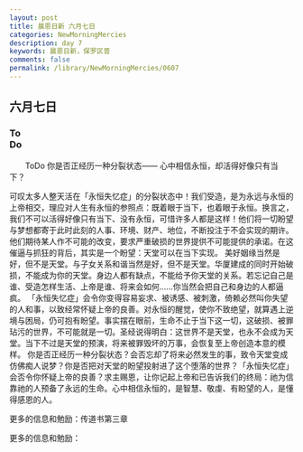 ```yaml
---
layout: post
title: 晨恩日新 六月七日
categories: NewMorningMercies
description: day 7
keywords: 晨恩日新，保罗区普
comments: false
permalink: /library/NewMorningMercies/0607
---
```


## 六月七日

### To <br> Do

&emsp;&emsp;ToDo
你是否正经历一种分裂状态——
心中相信永恒，却活得好像只有当下？
 
可叹太多人整天活在「永恒失忆症」的分裂状态中！我们受造，是为永远与永恒的上帝相交，理应对人生有永恒的参照点：既着眼于当下，也着眼于永恒。换言之，我们不可以活得好像只有当下、没有永恒，可惜许多人都是这样！他们将一切盼望与梦想都寄于此时此刻的人事、环境、财产、地位，不断投注于不会实现的期许。他们期待某人作不可能的改变，要求严重破损的世界提供不可能提供的承诺。在这催逼与抓狂的背后，其实是一个盼望：天堂可以在当下实现。
美好姻缘当然是好，但不是天堂。与子女关系和谐当然是好，但不是天堂。华厦建成的同时开始破损，不能成为你的天堂。身边人都有缺点，不能给予你天堂的关系。若忘记自己是谁、受造怎样生活、上帝是谁、将来会如何……你当然会把自己和身边的人都逼疯。
「永恒失忆症」会令你变得容易妄求、被诱感、被刺激，倚赖必然叫你失望的人和事，以致经常怀疑上帝的良善。对永恒的醒觉，使你不致绝望，就算遇上逆境与困局，仍可抱有盼望。事实摆在眼前，生命不止于当下这一切，这破损、被罪玷污的世界，不可能就是一切。圣经说得明白：这世界不是天堂，也永不会成为天堂。当下不过是天堂的预演，将来被罪毁坏的万事，会恢复至上帝创造本意的模样。
你是否正经历一种分裂状态？会否忘却了将来必然发生的事，致令天堂变成仿佛痴人说梦？你是否把对天堂的盼望投射进了这个堕落的世界？「永恒失忆症」会否令你怀疑上帝的良善？求主赐恩，让你记起上帝和已告诉我们的终局：祂为信靠祂的人预备了永远的生命。心中相信永恒的，是智慧、敬虔、有盼望的人，是懂得感恩的人。
 
更多的信息和勉励：传道书第三章

更多的信息和勉励：[]()
